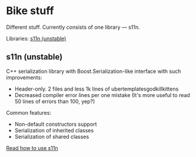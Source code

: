 Bike stuff
====================

Different stuff. Currently consists of one library — s11n.

Libraries:
[s11n (unstable)](#s11n-unstable)

s11n (unstable)
---------------------
C++ serialization library with Boost.Serialization-like interface with such improvements:
- Header-only. 2 files and less 1k lines of ubertemplatesgodkillkittens
- Decreased compiler error lines per one mistake (It's more useful to read 50 lines of errors than 100, yep?)

Common features:
- Non-default constructors support
- Serialization of inherited classes
- Serialization of shared classes

[Read how to use s11n](docs/using-s11n.md)
